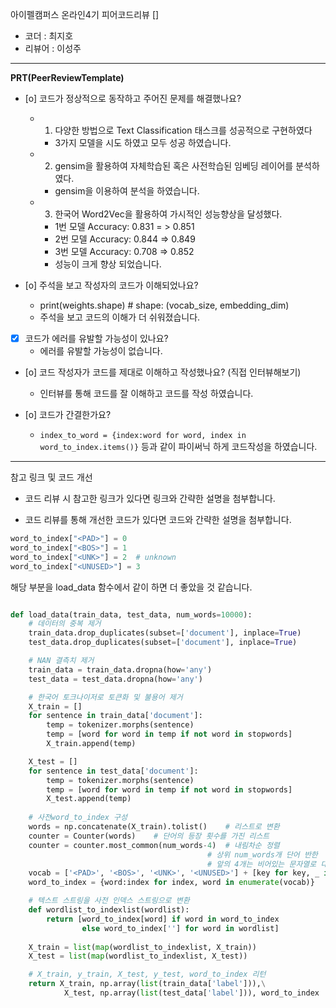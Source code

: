 아이펠캠퍼스 온라인4기 피어코드리뷰 []

- 코더 : 최지호
- 리뷰어 : 이성주

----------------------------------------------

**PRT(PeerReviewTemplate)**

* [o] 코드가 정상적으로 동작하고 주어진 문제를 해결했나요?   
	*  1. 다양한 방법으로 Text Classification 태스크를 성공적으로 구현하였다
		+ 3가지 모델을 시도 하였고 모두 성공 하였습니다.
	* 2. gensim을 활용하여 자체학습된 혹은 사전학습된 임베딩 레이어를 분석하였다.
		+ gensim을 이용하여 분석을 하였습니다.
	* 3. 한국어 Word2Vec을 활용하여 가시적인 성능향상을 달성했다.
		+ 1번 모델 Accuracy: 0.831 = > 0.851
		+ 2번 모델 Accuracy: 0.844 => 0.849
		+ 3번 모델 Accuracy: 0.708 => 0.852
		+ 성능이 크게 향상 되었습니다.

* [o] 주석을 보고 작성자의 코드가 이해되었나요?
	* print(weights.shape)    # shape: (vocab_size, embedding_dim)
	- 주석을 보고 코드의 이해가 더 쉬워졌습니다.
* [x] 코드가 에러를 유발할 가능성이 있나요?
	* 에러를 유발할 가능성이 없습니다.	
* [o] 코드 작성자가 코드를 제대로 이해하고 작성했나요? (직접 인터뷰해보기)
	* 인터뷰를 통해 코드를 잘 이해하고 코드를 작성 하였습니다.

* [o] 코드가 간결한가요?
	* ``` index_to_word = {index:word for word, index in word_to_index.items()} ``` 등과 같이 파이써닉 하게 코드작성을 하였습니다.

----------------------------------------------

참고 링크 및 코드 개선
* 코드 리뷰 시 참고한 링크가 있다면 링크와 간략한 설명을 첨부합니다.

* 코드 리뷰를 통해 개선한 코드가 있다면 코드와 간략한 설명을 첨부합니다.
``` python
word_to_index["<PAD>"] = 0
word_to_index["<BOS>"] = 1
word_to_index["<UNK>"] = 2  # unknown
word_to_index["<UNUSED>"] = 3
```
해당 부분을 load_data 함수에서 같이 하면 더 좋았을 것 같습니다.
``` python

def load_data(train_data, test_data, num_words=10000):
    # 데이터의 중복 제거
    train_data.drop_duplicates(subset=['document'], inplace=True)
    test_data.drop_duplicates(subset=['document'], inplace=True)

    # NAN 결측치 제거
    train_data = train_data.dropna(how='any')
    test_data = test_data.dropna(how='any')

    # 한국어 토크나이저로 토큰화 및 불용어 제거
    X_train = []
    for sentence in train_data['document']:
        temp = tokenizer.morphs(sentence)
        temp = [word for word in temp if not word in stopwords]
        X_train.append(temp)

    X_test = []
    for sentence in test_data['document']:
        temp = tokenizer.morphs(sentence)
        temp = [word for word in temp if not word in stopwords]
        X_test.append(temp)
    
    # 사전word_to_index 구성
    words = np.concatenate(X_train).tolist()    # 리스트로 변환
    counter = Counter(words)    # 단어의 등장 횟수를 가진 리스트
    counter = counter.most_common(num_words-4)  # 내림차순 정렬
                                            # 상위 num_words개 단어 반한
                                            # 앞의 4개는 비어있는 문자열로 대체
    vocab = ['<PAD>', '<BOS>', '<UNK>', '<UNUSED>'] + [key for key, _ in counter] # 해당 부분으로 수정 하면 더 깔끔한 코드가 되었을 것 같습니다.
    word_to_index = {word:index for index, word in enumerate(vocab)}

    # 텍스트 스트링을 사전 인덱스 스트링으로 변환
    def wordlist_to_indexlist(wordlist):
        return [word_to_index[word] if word in word_to_index
                else word_to_index[''] for word in wordlist]
    
    X_train = list(map(wordlist_to_indexlist, X_train))
    X_test = list(map(wordlist_to_indexlist, X_test))

    # X_train, y_train, X_test, y_test, word_to_index 리턴
    return X_train, np.array(list(train_data['label'])),\
            X_test, np.array(list(test_data['label'])), word_to_index
```